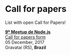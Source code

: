 # Call for papers

List with open Call for Papers!

[**9º Meetup de Node.js**](https://www.meetup.com/Node-js-Porto-Alegre-Meetup/events/245166069/)  
[Call for papers form](https://nodejspoa.typeform.com/to/b2Vp0L)  
05 December, 2017  
Gravataí (RS), **Brazil**

